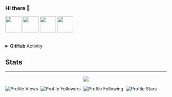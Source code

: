 ### Hi there 👋
<p>
<img href="https://www.twitch.tv/swainthedev" src="https://img.icons8.com/plasticine/100/000000/twitch.png" height="50em"/>
<img href="https://www.github.com/ByQushjs" src="https://img.icons8.com/plasticine/100/000000/youtube.png" height="50em"/>
<img href="https://www.youtube.com/c/ClaudetteTheDev" src="https://img.icons8.com/plasticine/100/000000/github.png" height="50em"/>
<img href="https://discord.com/users/714451348212678658" src="https://img.icons8.com/plasticine/100/000000/discord-logo.png" height="50em"/>
 </p>
<br>

<details>
    <summary><b>GitHub</b> Activity</summary>
    <img align="left" src="https://github-readme-stats.vercel.app/api?username=ByQushjs&theme=tokyonight&show_icons=true"><img align="right" src="https://github-readme-stats.vercel.app/api/top-langs/?username=ByQushjs&theme=tokyonight&hide=batchfile&show_icons=true">
<img src="https://github-readme-streak-stats.herokuapp.com/?user=ByQushjs&theme=tokyonight&show_icons=true">
</details>


## Stats
<hr>
<div align="center"><img src="https://github-profile-trophy.vercel.app/?username=ByQushjs&theme=dracula"></div>

![Profile Views](https://komarev.com/ghpvc/?username=ByQushjs&color=blueviolet)&nbsp;&nbsp;![Profile Followers](https://img.shields.io/badge/Followers-96-blueviolet)&nbsp;&nbsp;![Profile Following](https://img.shields.io/badge/Following-2-blueviolet)&nbsp;&nbsp;![Profile Stars](https://img.shields.io/badge/Stars-10-blueviolet)

<!--

Here are some ideas to get you started:

- 🔭 I’m currently working on ...
- 🌱 I’m currently learning ...
- 👯 I’m looking to collaborate on ...
- 🤔 I’m looking for help with ...
- 💬 Ask me about ...
- 📫 How to reach me: ...
- 😄 Pronouns: ...
- ⚡ Fun fact: ...
-->

